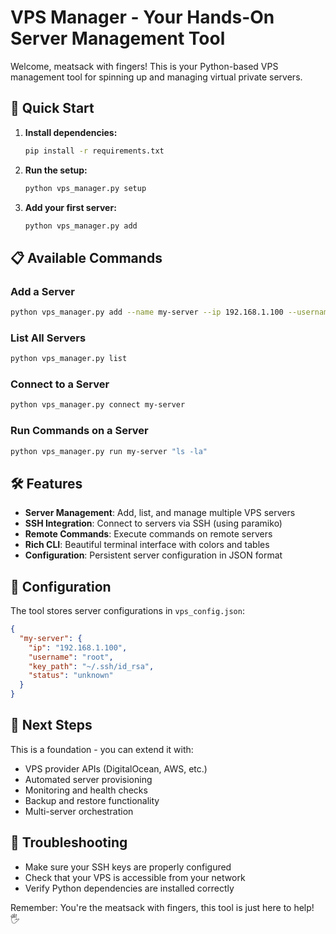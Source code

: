 # VPS Manager - Your Hands-On Server Management Tool

Welcome, meatsack with fingers! This is your Python-based VPS management tool for spinning up and managing virtual private servers.

## 🚀 Quick Start

1. **Install dependencies:**
   ```bash
   pip install -r requirements.txt
   ```

2. **Run the setup:**
   ```bash
   python vps_manager.py setup
   ```

3. **Add your first server:**
   ```bash
   python vps_manager.py add
   ```

## 📋 Available Commands

### Add a Server
```bash
python vps_manager.py add --name my-server --ip 192.168.1.100 --username root --key-path ~/.ssh/id_rsa
```

### List All Servers
```bash
python vps_manager.py list
```

### Connect to a Server
```bash
python vps_manager.py connect my-server
```

### Run Commands on a Server
```bash
python vps_manager.py run my-server "ls -la"
```

## 🛠️ Features

- **Server Management**: Add, list, and manage multiple VPS servers
- **SSH Integration**: Connect to servers via SSH (using paramiko)
- **Remote Commands**: Execute commands on remote servers
- **Rich CLI**: Beautiful terminal interface with colors and tables
- **Configuration**: Persistent server configuration in JSON format

## 🔧 Configuration

The tool stores server configurations in `vps_config.json`:
```json
{
  "my-server": {
    "ip": "192.168.1.100",
    "username": "root",
    "key_path": "~/.ssh/id_rsa",
    "status": "unknown"
  }
}
```

## 🎯 Next Steps

This is a foundation - you can extend it with:
- VPS provider APIs (DigitalOcean, AWS, etc.)
- Automated server provisioning
- Monitoring and health checks
- Backup and restore functionality
- Multi-server orchestration

## 🐛 Troubleshooting

- Make sure your SSH keys are properly configured
- Check that your VPS is accessible from your network
- Verify Python dependencies are installed correctly

Remember: You're the meatsack with fingers, this tool is just here to help! 🖐️ 